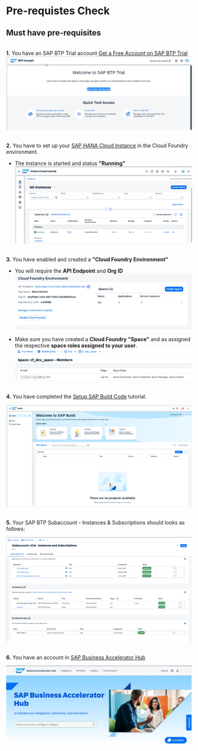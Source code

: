 # Pre-requistes Check

## Must have pre-requisites

<br>__1.__ You have an SAP BTP Trial account [Get a Free Account on SAP BTP Trial](https://developers.sap.com/tutorials/hcp-create-trial-account.html)
![alt text](images/image-6.png)

<br>__2.__ You have to set up your [SAP HANA Cloud Instance](https://developers.sap.com/tutorials/hana-cloud-deploying.html) in the Cloud Foundry environment.
- The instance is started and status __"Running"__
![alt text](images/image-3.png)


<br>__3.__ You have enabled and created a __"Cloud Foundry Environment"__
- You will require the __API Endpoint__ and __Org ID__
![alt text](images/image.png)  

- Make sure you have created a __Cloud Foundry "Space"__ and as assigned the respective __space roles assigned to your user__.  
![alt text](images/image-4.png)


<br>__4.__ You have completed the [Setup SAP Build Code](https://developers.sap.com/tutorials/build-code-setup.html) tutorial.

![alt text](images/image-2.png)


<br>__5.__ Your SAP BTP Subaccount - Instances & Subscriptions should looks as follows:

![alt text](images/image-5.png)


<br>__6.__ You have an account in [SAP Business Accelerator Hub](https://api.sap.com/)

![alt text](images/image-1.png)